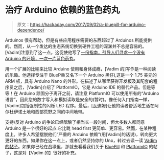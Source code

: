 # 治疗 Arduino 依赖的蓝色药丸

> 原文：<https://hackaday.com/2017/09/02/a-bluepill-for-arduino-dependence/>

Arduinos 很有帮助，但是有些应用程序需要的东西超过了 Arduinos 所能提供的。然而，从一个发达的生态系统切换到硬件工程的深渊并不总是容易的。[Vadim]注意到了这一点，这促使他写了[一份指南，引导人们寻求一个没有 Arduino 的环境，一次一片蓝色药丸](https://shortn0tes.blogspot.com/2017/06/how-to-use-platformio-to-develop-for.html)。

用一个扩展的比喻来比较 Arduino 使用和身体成瘾，[Vadim 的]写作是一种阅读的乐趣。他选择专注于 BluePill(又名下一个 Arduino 黑仔),这是一个 1.75 美元的 ARM 板，具有 Arduino Nano 的外形。在描述了从哪里获得开发板及其配套的程序员之后，[Vadim]介绍了 PlatformIO，它是 Arduino IDE 的替代产品。但是等等！在 Arduino 顽固分子离开之前，请注意 PlatformIO 可以使用所有的“Arduino 语言”，因此您的数字写入和模拟读取是安全的(暂时)。像任何入门指南一样，[Vadim]包括强制性的闪烁 LED 程序。最后，[瓦迪姆]让他的读者舒适地生活在阿尔杜伊诺土地和西部荒野之间的中间地带。

支持/反对 Arduino 的争论已经酝酿了相当长一段时间，但大多数人都同意 Arduino 是一个很好的起点:它比跳 head first 更简单、更容易。然而，在某种程度上，许多人希望摆脱他们“严重的 Arduino 依赖”(用[Vadim]的话说)，转向更大更好的东西。如果你在这一点上，或者仍然坚持你的 Uno，转过去读一读 [Vadim 的帖子](https://shortn0tes.blogspot.com/2017/06/how-to-use-platformio-to-develop-for.html)。如果你已经在战壕里，那就去看看我们关于 [BluePill](https://hackaday.com/2017/03/30/the-2-32-bit-arduino-with-debugging/) 和 [PlatformIO](https://hackaday.com/2017/04/07/platformio-and-visual-studio-take-over-the-world/) 的帖子，这是对【Vadim 的】很好的补充。